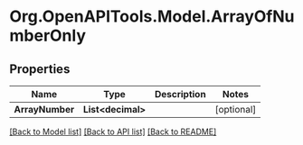# Org.OpenAPITools.Model.ArrayOfNumberOnly
## Properties

Name | Type | Description | Notes
------------ | ------------- | ------------- | -------------
**ArrayNumber** | **List&lt;decimal&gt;** |  | [optional] 

[[Back to Model list]](../README.md#documentation-for-models) [[Back to API list]](../README.md#documentation-for-api-endpoints) [[Back to README]](../README.md)


